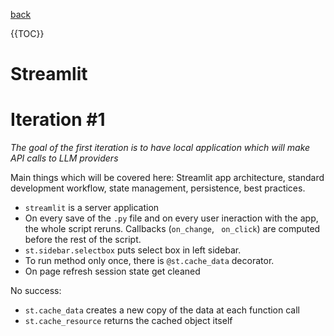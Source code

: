 [back](../README.md)

{{TOC}}

# Streamlit

# Iteration #1

_The goal of the first iteration is to have local application which will make API calls to LLM providers_

Main things which will be covered here: Streamlit app architecture, standard development workflow, state management, persistence, best practices.

- `streamlit` is a server application
- On every save of the `.py` file and on every user ineraction with the app, the whole script reruns. Callbacks (`on_change`, ` on_click`) are computed before the rest of the script.
- `st.sidebar.selectbox` puts select box in left sidebar.
- To run method only once, there is `@st.cache_data` decorator.
- On page refresh session state get cleaned

No success:
- `st.cache_data` creates a new copy of the data at each function call
- `st.cache_resource` returns the cached object itself
